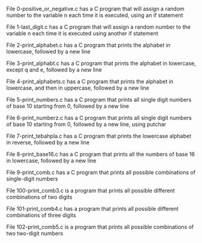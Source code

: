 File 0-positive_or_negative.c has a C program that will assign a random number to the variable n each time it is executed, using an if statement

File 1-last_digit.c has a C program that will assign a random number to the variable n each time it is executed using another if statement

File 2-print_alphabet.c has a C program that prints the alphabet in lowercase, followed by a new line

File 3-print_alphabt.c has a C program that prints the alphabet in lowercase, except q and e, followed by a new line

File 4-print_alphabets.c has a C program that prints the alphabet in lowercase, and then in uppercase, followed by a new line

File 5-print_numbers.c has a C program that prints all single digit numbers of base 10 starting from 0, followed by a new line

File 6-print_numberz.c has a C program that prints all single digit numbers of base 10 starting from 0, followed by a new line, using putchar

File 7-print_tebahpla.c has a C program that prints the lowercase alphabet in reverse, followed by a new line

File 8-print_base16.c has a C program that prints all the numbers of base 16 in lowercase, followed by a new line

File 9-print_comb.c has a C program that prints all possible combinations of single-digit numbers

File 100-print_comb3.c is a program that prints all possible different combinations of two digits

File 101-print_comb4.c has a program that prints all possible different combinations of three digits

File 102-print_comb5.c is a program that prints all possible combinations of two two-digit numbers
